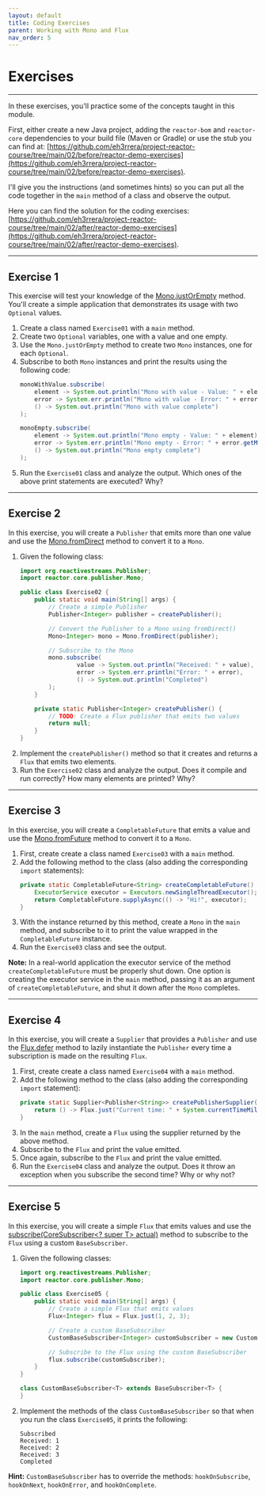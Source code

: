 ```yaml
---
layout: default
title: Coding Exercises
parent: Working with Mono and Flux
nav_order: 5
---
```


# Exercises
---

In these exercises, you'll practice some of the concepts taught in this module.

First, either create a new Java project, adding the `reactor-bom` and `reactor-core` dependencies to your build file (Maven or Gradle) or use the stub you can find at: [https://github.com/eh3rrera/project-reactor-course/tree/main/02/before/reactor-demo-exercises](https://github.com/eh3rrera/project-reactor-course/tree/main/02/before/reactor-demo-exercises).

I'll give you the instructions (and sometimes hints) so you can put all the code together in the `main` method of a class and observe the output.

Here you can find the solution for the coding exercises: [https://github.com/eh3rrera/project-reactor-course/tree/main/02/after/reactor-demo-exercises](https://github.com/eh3rrera/project-reactor-course/tree/main/02/after/reactor-demo-exercises).

----

## Exercise 1
This exercise will test your knowledge of the [Mono.justOrEmpty](https://projectreactor.io/docs/core/release/api/reactor/core/publisher/Mono.html#justOrEmpty-java.util.Optional-) method. You'll create a simple application that demonstrates its usage with two `Optional` values.
1. Create a class named `Exercise01` with a `main` method.
2. Create two `Optional` variables, one with a value and one empty.
3. Use the `Mono.justOrEmpty` method to create two `Mono` instances, one for each `Optional`.
4. Subscribe to both `Mono` instances and print the results using the following code:
    ```java
    monoWithValue.subscribe(
        element -> System.out.println("Mono with value - Value: " + element),
        error -> System.err.println("Mono with value - Error: " + error.getMessage()),
        () -> System.out.println("Mono with value complete")
    );

    monoEmpty.subscribe(
        element -> System.out.println("Mono empty - Value: " + element),
        error -> System.err.println("Mono empty - Error: " + error.getMessage()),
        () -> System.out.println("Mono empty complete")
    );
    ```
5. Run the `Exercise01` class and analyze the output. Which ones of the above print statements are executed? Why?

----

## Exercise 2
In this exercise, you will create a `Publisher` that emits more than one value and use the [Mono.fromDirect](https://projectreactor.io/docs/core/release/api/reactor/core/publisher/Mono.html#fromDirect-org.reactivestreams.Publisher-) method to convert it to a `Mono`.
1. Given the following class:
    ```java
    import org.reactivestreams.Publisher;
    import reactor.core.publisher.Mono;

    public class Exercise02 {
        public static void main(String[] args) {
            // Create a simple Publisher
            Publisher<Integer> publisher = createPublisher();

            // Convert the Publisher to a Mono using fromDirect()
            Mono<Integer> mono = Mono.fromDirect(publisher);

            // Subscribe to the Mono
            mono.subscribe(
                    value -> System.out.println("Received: " + value),
                    error -> System.err.println("Error: " + error),
                    () -> System.out.println("Completed")
            );
        }

        private static Publisher<Integer> createPublisher() {
            // TODO: Create a Flux publisher that emits two values
            return null;
        }
    }
    ```
2. Implement the `createPublisher()` method so that it creates and returns a `Flux` that emits two elements.
3. Run the `Exercise02` class and analyze the output. Does it compile and run correctly? How many elements are printed? Why?

----

## Exercise 3
In this exercise, you will create a `CompletableFuture` that emits a value and use the [Mono.fromFuture](https://projectreactor.io/docs/core/release/api/reactor/core/publisher/Mono.html#fromFuture-java.util.concurrent.CompletableFuture-) method to convert it to a `Mono`.
1. First, create create a class named `Exercise03` with a `main` method.
2. Add the following method to the class (also adding the corresponding `import` statements):
    ```java
    private static CompletableFuture<String> createCompletableFuture() {
        ExecutorService executor = Executors.newSingleThreadExecutor();
        return CompletableFuture.supplyAsync(() -> "Hi!", executor);
    }
    ```
3. With the instance returned by this method, create a `Mono` in the `main` method, and subscribe to it to print the value wrapped in the `CompletableFuture` instance.
4. Run the `Exercise03` class and see the output.

**Note:** In a real-world application the executor service of the method `createCompletableFuture` must be properly shut down. One option is creating the executor service in the `main` method, passing it as an argument of `createCompletableFuture`, and shut it down after the `Mono` completes.

----

## Exercise 4
In this exercise, you will create a `Supplier` that provides a `Publisher` and use the [Flux.defer](https://projectreactor.io/docs/core/release/api/reactor/core/publisher/Flux.html#defer-java.util.function.Supplier-) method to lazily instantiate the `Publisher` every time a subscription is made on the resulting `Flux`.
1. First, create create a class named `Exercise04` with a `main` method.
2. Add the following method to the class (also adding the corresponding `import` statement):
    ```java
    private static Supplier<Publisher<String>> createPublisherSupplier() {
        return () -> Flux.just("Current time: " + System.currentTimeMillis());
    }
    ```
3. In the `main` method, create a `Flux` using the supplier returned by the above method.
4. Subscribe to the `Flux` and print the value emitted.
5. Once again, subscribe to the `Flux` and print the value emitted.
6. Run the `Exercise04` class and analyze the output. Does it throw an exception when you subscribe the second time? Why or why not?

----

## Exercise 5
In this exercise, you will create a simple `Flux` that emits values and use the [subscribe(CoreSubscriber<? super T> actual)](https://projectreactor.io/docs/core/release/api/reactor/core/publisher/Flux.html#subscribe-reactor.core.CoreSubscriber-) method to subscribe to the `Flux` using a custom `BaseSubscriber`.
1. Given the following classes:
    ```java
    import org.reactivestreams.Publisher;
    import reactor.core.publisher.Mono;

    public class Exercise05 {
        public static void main(String[] args) {
            // Create a simple Flux that emits values
            Flux<Integer> flux = Flux.just(1, 2, 3);

            // Create a custom BaseSubscriber
            CustomBaseSubscriber<Integer> customSubscriber = new CustomBaseSubscriber<>();

            // Subscribe to the Flux using the custom BaseSubscriber
            flux.subscribe(customSubscriber);
        }
    }

    class CustomBaseSubscriber<T> extends BaseSubscriber<T> {
    }
    ```
2. Implement the methods of the class `CustomBaseSubscriber` so that when you run the class `Exercise05`, it prints the following:
    ```
    Subscribed
    Received: 1
    Received: 2
    Received: 3
    Completed
    ```
**Hint:** `CustomBaseSubscriber` has to override the methods: `hookOnSubscribe`, `hookOnNext`, `hookOnError`, and `hookOnComplete`.
